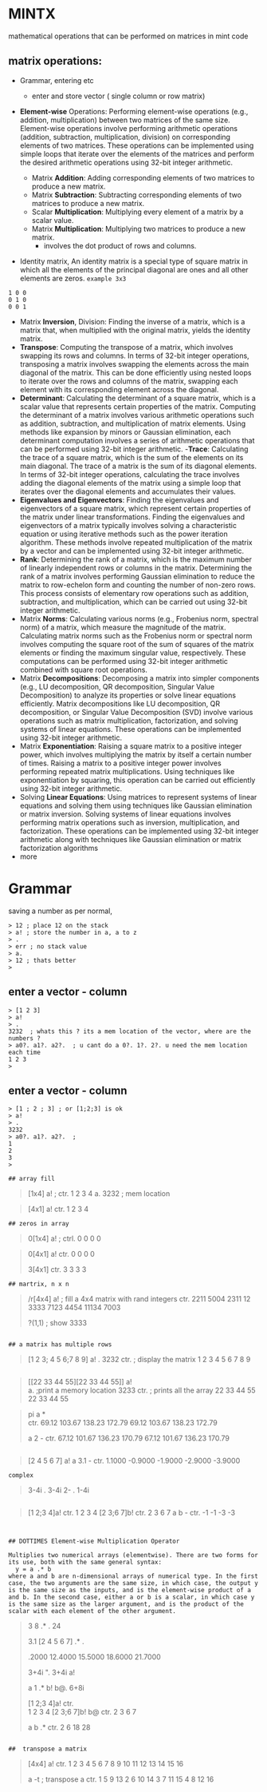 # MINTX
mathematical operations that can be performed on matrices in mint code



## matrix operations: 
- Grammar, entering etc
  - enter and store vector ( single column or row matrix)
 

- **Element-wise** Operations: Performing element-wise operations (e.g., addition, multiplication) between two matrices of the same size. Element-wise operations involve performing arithmetic operations (addition, subtraction, multiplication, division) on corresponding elements of two matrices. These operations can be implemented using simple loops that iterate over the elements of the matrices and perform the desired arithmetic operations using 32-bit integer arithmetic.
  - Matrix **Addition**: Adding corresponding elements of two matrices to produce a new matrix.
  - Matrix **Subtraction**: Subtracting corresponding elements of two matrices to produce a new matrix.
  - Scalar **Multiplication**: Multiplying every element of a matrix by a scalar value.
  - Matrix **Multiplication**: Multiplying two matrices to produce a new matrix.
     - involves the dot product of rows and columns.
- Identity matrix, An identity matrix is a special type of square matrix in which all the elements of the principal diagonal are ones and all other elements are zeros.
`example 3x3`
```
1 0 0
0 1 0
0 0 1
```
- Matrix **Inversion**, Division: Finding the inverse of a matrix, which is a matrix that, when multiplied with the original matrix, yields the identity matrix.
- **Transpose**: Computing the transpose of a matrix, which involves swapping its rows and columns.
In terms of 32-bit integer operations, transposing a matrix involves swapping the elements across the main diagonal of the matrix. This can be done efficiently using nested loops to iterate over the rows and columns of the matrix, swapping each element with its corresponding element across the diagonal.
- **Determinant**: Calculating the determinant of a square matrix, which is a scalar value that represents certain properties of the matrix.
   Computing the determinant of a matrix involves various arithmetic operations such as addition, subtraction, and multiplication of matrix elements. Using methods like expansion by minors or Gaussian elimination, each determinant computation involves a series of arithmetic operations that can be performed using 32-bit integer arithmetic.
-**Trace**: Calculating the trace of a square matrix, which is the sum of the elements on its main diagonal.
   The trace of a matrix is the sum of its diagonal elements. In terms of 32-bit integer operations, calculating the trace involves adding the diagonal elements of the matrix using a simple loop that iterates over the diagonal elements and accumulates their values.
- **Eigenvalues and Eigenvectors**: Finding the eigenvalues and eigenvectors of a square matrix, which represent certain properties of the matrix under linear transformations. Finding the eigenvalues and eigenvectors of a matrix typically involves solving a characteristic equation or using iterative methods such as the power iteration algorithm. These methods involve repeated multiplication of the matrix by a vector and can be implemented using 32-bit integer arithmetic.
- **Rank**: Determining the rank of a matrix, which is the maximum number of linearly independent rows or columns in the matrix. Determining the rank of a matrix involves performing Gaussian elimination to reduce the matrix to row-echelon form and counting the number of non-zero rows. This process consists of elementary row operations such as addition, subtraction, and multiplication, which can be carried out using 32-bit integer arithmetic.
- Matrix **Norms**: Calculating various norms (e.g., Frobenius norm, spectral norm) of a matrix, which measure the magnitude of the matrix. Calculating matrix norms such as the Frobenius norm or spectral norm involves computing the square root of the sum of squares of the matrix elements or finding the maximum singular value, respectively. These computations can be performed using 32-bit integer arithmetic combined with square root operations.
- Matrix **Decompositions**: Decomposing a matrix into simpler components (e.g., LU decomposition, QR decomposition, Singular Value Decomposition) to analyze its properties or solve linear equations efficiently. Matrix decompositions like LU decomposition, QR decomposition, or Singular Value Decomposition (SVD) involve various operations such as matrix multiplication, factorization, and solving systems of linear equations. These operations can be implemented using 32-bit integer arithmetic.
- Matrix **Exponentiation**: Raising a square matrix to a positive integer power, which involves multiplying the matrix by itself a certain number of times. Raising a matrix to a positive integer power involves performing repeated matrix multiplications. Using techniques like exponentiation by squaring, this operation can be carried out efficiently using 32-bit integer arithmetic.
- Solving **Linear Equations**: Using matrices to represent systems of linear equations and solving them using techniques like Gaussian elimination or matrix inversion. Solving systems of linear equations involves performing matrix operations such as inversion, multiplication, and factorization. These operations can be implemented using 32-bit integer arithmetic along with techniques like Gaussian elimination or matrix factorization algorithms
- more
     

# Grammar
saving a number as per normal, 
```
> 12 ; place 12 on the stack
> a! ; store the number in a, a to z
> .
> err ; no stack value
> a.
> 12 ; thats better
> 
```
## enter a vector - column 

```
> [1 2 3]
> a!
> .
3232  ; whats this ? its a mem location of the vector, where are the numbers ?
> a0?. a1?. a2?.  ; u cant do a 0?. 1?. 2?. u need the mem location each time
1 2 3
>
```

## enter a vector - column


```
> [1 ; 2 ; 3] ; or [1;2;3] is ok
> a!
> .
3232  
> a0?. a1?. a2?.  ; 
1
2
3
>
```

```
## array fill 
```
> [1x4] a!  ; 
> ctr.
1 2 3 4
> a.
3232  ; mem location
>

> [4x1] a!
> ctr.
1
2
3
4
>
```
## zeros in array

```
> 0[1x4] a! ; 
> ctrl.
0 0 0 0
>


> 0[4x1] a!
> ctr.
0
0
0
0
>
> 3[4x1]
> ctr.
3
3
3
3
>
```
## martrix, n x n
```
> /r[4x4] a!   ; fill a 4x4 matrix with rand integers
> ctr.
2211  5004  2311
12    3333  7123
4454  11134 7003
> 
> ?(1,1)  ; show
3333
> 
```

## a matrix has multiple rows
```
> [1 2 3; 4 5 6;7 8 9] a!
> .
> 3232
> ctr.  ; display the matrix
> 1 2 3
  4 5 6 
  7 8 9
>
```
```
> [[22 33 44 55][22 33 44 55]] a!     
> a.    ;print a memory location
> 3233
> ctr.  ; prints all the array
22 33 44 55
22 33 44 55
>

> pi a *       
> ctr.
69.12 103.67 138.23 172.79
69.12 103.67 138.23 172.79
>
> a 2 -
> ctr.
67.12 101.67 136.23 170.79
67.12 101.67 136.23 170.79
```

```
> [2 4 5 6 7] a! 
> a 3.1 -
> ctr.
1.1000 -0.9000 -1.9000 -2.9000 -3.9000 
```
complex
```
> 3-4i
> . 
3-4i 
> 2-
> . 
1-4i
>
```
```
> [1 2;3 4]a!
> ctr.
1 2 
3 4 
> [2 3;6 7]b!
> ctr.
2 3 
6 7 
> a b -
> ctr.
-1 -1 
-3 -3 
```


## DOTTIMES Element-wise Multiplication Operator

Multiplies two numerical arrays (elementwise). There are two forms for its use, both with the same general syntax:
  y = a .* b
where a and b are n-dimensional arrays of numerical type. In the first case, the two arguments are the same size, in which case, the output y is the same size as the inputs, and is the element-wise product of a and b. In the second case, either a or b is a scalar, in which case y is the same size as the larger argument, and is the product of the scalar with each element of the other argument. 

```
> 3 8 .*
> .
24 
>
> 3.1 [2 4 5 6 7] .*
> .
>
> .2000   12.4000   15.5000   18.6000   21.7000 
>
> 3+4i
> ".
3+4i a!
>
>  a 1 .* b!
> b@.
6+8i
> 
> [1 2;3 4]a!
>ctr.  
1 2 
3 4 
>[2 3;6 7]b!
> b@ ctr.
2 3 
6 7 
>
> a b .*
> ctr.
2  6 
18 28
```

##  transpose a matrix

```
> [4x4] a!
> ctr.
1 2 3 4
5 6 7 8
9 10 11 12
13 14 15 16
>
> a -t ; transpose a
> ctr.
1 5 9 13
2 6 10 14
3 7 11 15
4 8 12 16
>
```



